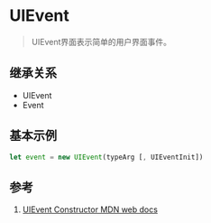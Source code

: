 # UIEvent

>UIEvent界面表示简单的用户界面事件。

## 继承关系

- UIEvent
- Event

## 基本示例

```ts
let event = new UIEvent(typeArg [, UIEventInit])
```

## 参考

1. [UIEvent Constructor MDN web docs](https://developer.mozilla.org/en-US/docs/Web/API/UIEvent/UIEvent)